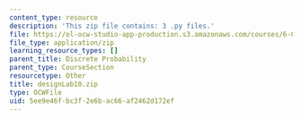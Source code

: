 ```yaml
---
content_type: resource
description: 'This zip file contains: 3 .py files.'
file: https://ol-ocw-studio-app-production.s3.amazonaws.com/courses/6-01sc-introduction-to-electrical-engineering-and-computer-science-i-spring-2011/5ee9e46fbc3f2e6bac66af2462d172ef_designLab10.zip
file_type: application/zip
learning_resource_types: []
parent_title: Discrete Probability
parent_type: CourseSection
resourcetype: Other
title: designLab10.zip
type: OCWFile
uid: 5ee9e46f-bc3f-2e6b-ac66-af2462d172ef
---
```

